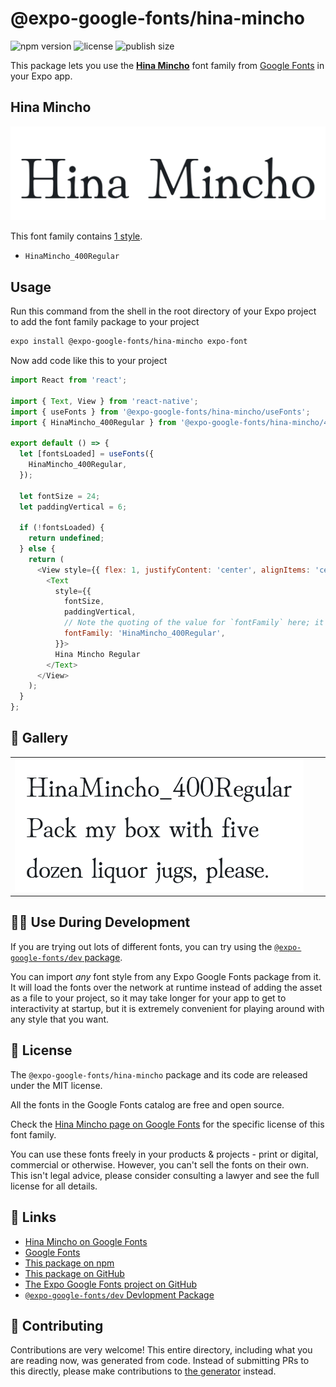 # @expo-google-fonts/hina-mincho

![npm version](https://flat.badgen.net/npm/v/@expo-google-fonts/hina-mincho)
![license](https://flat.badgen.net/github/license/expo/google-fonts)
![publish size](https://flat.badgen.net/packagephobia/install/@expo-google-fonts/hina-mincho)

This package lets you use the [**Hina Mincho**](https://fonts.google.com/specimen/Hina+Mincho) font family from [Google Fonts](https://fonts.google.com/) in your Expo app.

## Hina Mincho

![Hina Mincho](./font-family.png)

This font family contains [1 style](#-gallery).

- `HinaMincho_400Regular`

## Usage

Run this command from the shell in the root directory of your Expo project to add the font family package to your project
```sh
expo install @expo-google-fonts/hina-mincho expo-font
```

Now add code like this to your project
```js
import React from 'react';

import { Text, View } from 'react-native';
import { useFonts } from '@expo-google-fonts/hina-mincho/useFonts';
import { HinaMincho_400Regular } from '@expo-google-fonts/hina-mincho/400Regular';

export default () => {
  let [fontsLoaded] = useFonts({
    HinaMincho_400Regular,
  });

  let fontSize = 24;
  let paddingVertical = 6;

  if (!fontsLoaded) {
    return undefined;
  } else {
    return (
      <View style={{ flex: 1, justifyContent: 'center', alignItems: 'center' }}>
        <Text
          style={{
            fontSize,
            paddingVertical,
            // Note the quoting of the value for `fontFamily` here; it expects a string!
            fontFamily: 'HinaMincho_400Regular',
          }}>
          Hina Mincho Regular
        </Text>
      </View>
    );
  }
};

```

## 🔡 Gallery


||||
|-|-|-|
|![HinaMincho_400Regular](.//400Regular/HinaMincho_400Regular.ttf.png)||||


## 👩‍💻 Use During Development

If you are trying out lots of different fonts, you can try using the [`@expo-google-fonts/dev` package](https://github.com/freeboub/google-fonts/tree/master/font-packages/dev#readme).

You can import *any* font style from any Expo Google Fonts package from it. It will load the fonts
over the network at runtime instead of adding the asset as a file to your project, so it may take longer
for your app to get to interactivity at startup, but it is extremely convenient
for playing around with any style that you want.

## 📖 License

The `@expo-google-fonts/hina-mincho` package and its code are released under the MIT license.

All the fonts in the Google Fonts catalog are free and open source.

Check the [Hina Mincho page on Google Fonts](https://fonts.google.com/specimen/Hina+Mincho) for the specific license of this font family.

You can use these fonts freely in your products & projects - print or digital, commercial or otherwise. However, you can't sell the fonts on their own. This isn't legal advice, please consider consulting a lawyer and see the full license for all details.

## 🔗 Links

- [Hina Mincho on Google Fonts](https://fonts.google.com/specimen/Hina+Mincho)
- [Google Fonts](https://fonts.google.com/)
- [This package on npm](https://www.npmjs.com/package/@expo-google-fonts/hina-mincho)
- [This package on GitHub](https://github.com/freeboub/google-fonts/tree/master/font-packages/hina-mincho)
- [The Expo Google Fonts project on GitHub](https://github.com/freeboub/google-fonts)
- [`@expo-google-fonts/dev` Devlopment Package](https://github.com/freeboub/google-fonts/tree/master/font-packages/dev)

## 🤝 Contributing

Contributions are very welcome! This entire directory, including what you are reading now, was generated from code. Instead of submitting PRs to this directly, please make contributions to [the generator](https://github.com/freeboub/google-fonts/tree/master/packages/generator) instead.
